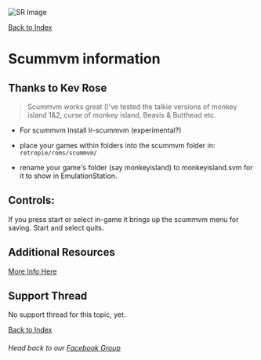 ![SR Image](https://sinisterspatula.github.io/SuperRetropieGuides/images/SRimage-short.jpg)

[Back to Index](https://sinisterspatula.github.io/SuperRetropieGuides/)

# Scummvm information

## Thanks to Kev Rose

 > Scummvm works great (I've tested the talkie versions of monkey island 1&2, curse of monkey island, Beavis & Butthead etc.
 
 * For scummvm Install lr-scummvm (experimental?)
 
 * place your games within folders into the scummvm folder in: `retropie/roms/scummvm/`
 
 * rename your game's folder (say monkeyisland) to monkeyisland.svm for it to show in EmulationStation.

## Controls:
If you press start or select in-game it brings up the scummvm menu for saving. Start and select quits.

## Additional Resources
[More Info Here](https://retropie.org.uk/forum/topic/19693/lr-scummvm-request-for-comments-and-testing)


## Support Thread
No support thread for this topic, yet.

[Back to Index](https://sinisterspatula.github.io/SuperRetropieGuides/)

###### Head back to our [Facebook Group](https://www.facebook.com/groups/SuperRetroPie/)


